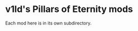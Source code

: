 v1ld's Pillars of Eternity mods
===============================

Each mod here is in its own subdirectory.

